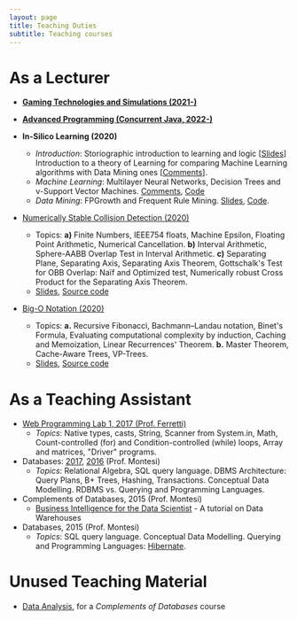 ```yaml
---
layout: page
title: Teaching Duties
subtitle: Teaching courses
---
```


# As a Lecturer

* **[Gaming Technologies and Simulations (2021-)](https://jackbergus.github.io/teaching/GameTechSims/)**

* **[Advanced Programming (Concurrent Java, 2022-)](https://jackbergus.github.io/teaching/JavaConcurrent/)**

* **In-Silico Learning (2020)**
  * *Introduction*: Storiographic introduction to learning and logic [[Slides](https://github.com/jackbergus/NotesOnProgramming2020/blob/master/slides/03a-artintro-handout.pdf)] Introduction to a theory of Learning for comparing Machine Learning algorithms with Data Mining ones [[Comments](https://github.com/jackbergus/NotesOnProgramming2020/blob/master/slides/03a-learning.pdf)].
  * *Machine Learning*: Multilayer Neural Networks, Decision Trees and ν-Support Vector Machines. [Comments](https://github.com/jackbergus/NotesOnProgramming2020/blob/master/slides/03b-ML.pdf), [Code](https://github.com/jackbergus/NotesOnProgramming2020/blob/master/src/ai/learning.cpp)
  * *Data Mining*: FPGrowth and Frequent Rule Mining. [Slides](https://github.com/jackbergus/NotesOnProgramming2020/blob/master/slides/03c-DM-handout.pdf), [Code](https://github.com/jackbergus/NotesOnProgramming2020/blob/master/src/dm/data_mining.cpp).


* [Numerically Stable Collision Detection (2020)](https://github.com/jackbergus/NotesOnProgramming2020/blob/master/slides/02numeric_handouts.pdf) 
  * Topics: **a)** Finite Numbers, IEEE754 floats, Machine Epsilon, Floating Point Arithmetic, Numerical Cancellation. **b)** Interval Arithmetic, Sphere-AABB Overlap Test in Interval Arithmetic. **c)** Separating Plane, Separating Axis, Separating Axis Theorem, Gottschalk's Test for OBB Overlap: Naïf and Optimized test, Numerically robust Cross Product for the Separating Axis Theorem.
  * [Slides](https://raw.githubusercontent.com/jackbergus/NotesOnProgramming2020/master/slides/02numeric.pdf), [Source code](https://github.com/jackbergus/NotesOnProgramming2020/tree/master/src/numeric)

* [Big-O Notation (2020)](https://github.com/jackbergus/NotesOnProgramming2020/blob/master/slides/01bigo_handouts.pdf) 
  * Topics: **a.** Recursive Fibonacci, Bachmann–Landau notation, Binet's Formula, Evaluating computational complexity by induction, Caching and Memoization, Linear Recurrences' Theorem. **b.** Master Theorem, Cache-Aware Trees, VP-Trees. 
  * [Slides](https://raw.githubusercontent.com/jackbergus/NotesOnProgramming2020/master/slides/01bigo.pdf), [Source code](https://github.com/jackbergus/NotesOnProgramming2020/tree/master/src/big_o_notation)


# As a Teaching Assistant
* [Web Programming Lab 1, 2017 (Prof. Ferretti)](https://jackbergus.github.io/teaching/LPI17)
  * *Topics*: Native types, casts, String, Scanner from System.in, Math, Count-controlled (for) and Condition-controlled (while) loops, Array and matrices, "Driver" programs.
* Databases: [2017](https://jackbergus.github.io/teaching/BD#lab-sessions-2017), [2016](https://jackbergus.github.io/teaching/BD#lab-sessions-2016) (Prof. Montesi)
  * *Topics*: Relational Algebra,  SQL query language. DBMS Architecture: Query Plans, B+ Trees, Hashing, Transactions. Conceptual Data Modelling. RDBMS vs. Querying and Programming Languages.
* Complements of Databases, 2015 (Prof. Montesi)
  * [Business Intelligence for the 
Data Scientist](https://docs.google.com/presentation/d/1q3akVGk8mKwlTCoyaPyAkspEmW8cRUuha5gkqNEqYlM/edit?usp=sharing) - A tutorial on Data Warehouses
* Databases, 2015 (Prof. Montesi)
  * *Topics*:  SQL query language. Conceptual Data Modelling. Querying and Programming Languages: [Hibernate](https://github.com/jackbergus/javahibernateexample/tree/master/hibernate_tutorial_2015).

# Unused Teaching Material

* [Data Analysis](https://jackbergus.github.io/teaching/dataanalysis/), for a *Complements of Databases* course
